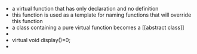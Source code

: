 - a virtual function that has only declaration and no definition
- this function is used as a template for naming functions that will override this function
- a class containing a pure virtual function becomes a [[abstract class]]
-
- virtual void display()=0;
-